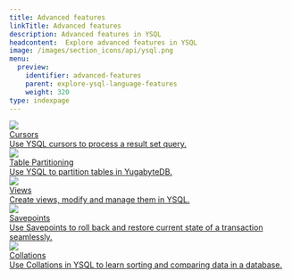 ```yaml
---
title: Advanced features
linkTitle: Advanced features
description: Advanced features in YSQL
headcontent:  Explore advanced features in YSQL
image: /images/section_icons/api/ysql.png
menu:
  preview:
    identifier: advanced-features
    parent: explore-ysql-language-features
    weight: 320
type: indexpage
---
```

<div class="row">

  <div class="col-12 col-md-6 col-lg-12 col-xl-6">
    <a class="section-link icon-offset" href="cursor/">
      <div class="head">
        <img class="icon" src="/images/section_icons/develop/learn.png" aria-hidden="true"/>
        <div class="title">Cursors</div>
      </div>
      <div class="body">
          Use YSQL cursors to process a result set query.
      </div>
    </a>
  </div>

  <div class="col-12 col-md-6 col-lg-12 col-xl-6">
    <a class="section-link icon-offset" href="partitions/">
      <div class="head">
        <img class="icon" src="/images/section_icons/develop/learn.png" aria-hidden="true"/>
        <div class="title">Table Partitioning</div>
      </div>
      <div class="body">
          Use YSQL to partition tables in YugabyteDB.
      </div>
    </a>
  </div>
  <div class="col-12 col-md-6 col-lg-12 col-xl-6">
    <a class="section-link icon-offset" href="views/">
      <div class="head">
        <img class="icon" src="/images/section_icons/develop/learn.png" aria-hidden="true"/>
        <div class="title">Views</div>
      </div>
      <div class="body">
          Create views, modify and manage them in YSQL.
      </div>
    </a>
  </div>

  <div class="col-12 col-md-6 col-lg-12 col-xl-6">
    <a class="section-link icon-offset" href="savepoints/">
      <div class="head">
        <img class="icon" src="/images/section_icons/develop/learn.png" aria-hidden="true"/>
        <div class="title">Savepoints</div>
      </div>
      <div class="body">
          Use Savepoints to roll back and restore current state of a transaction seamlessly.
      </div>
    </a>
  </div>

  <div class="col-12 col-md-6 col-lg-12 col-xl-6">
    <a class="section-link icon-offset" href="collations/">
      <div class="head">
        <img class="icon" src="/images/section_icons/develop/learn.png" aria-hidden="true"/>
        <div class="title">Collations</div>
      </div>
      <div class="body">
          Use Collations in YSQL to learn sorting and comparing data in a database.
      </div>
    </a>
  </div>

</div>
